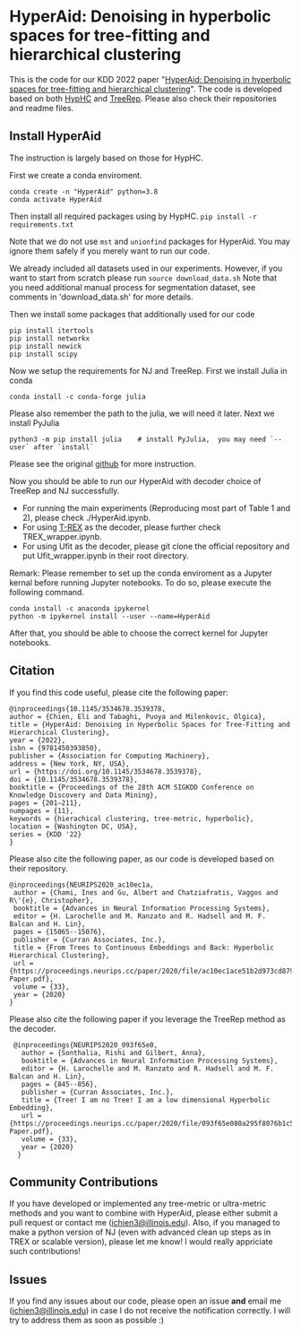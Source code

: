 # HyperAid: Denoising in hyperbolic spaces for tree-fitting and hierarchical clustering
This is the code for our KDD 2022 paper "[HyperAid: Denoising in hyperbolic spaces for tree-fitting and hierarchical clustering](https://arxiv.org/pdf/2205.09721.pdf)". The code is developed based on both [HypHC](https://github.com/HazyResearch/HypHC) and [TreeRep](https://github.com/rsonthal/TreeRep). Please also check their repositories and readme files.

## Install HyperAid
The instruction is largely based on those for HypHC.

First we create a conda enviroment.
```
conda create -n "HyperAid" python=3.8
conda activate HyperAid
```
Then install all required packages using by HypHC.
```pip install -r requirements.txt```

Note that we do not use `mst` and `unionfind` packages for HyperAid. You may ignore them safely if you merely want to run our code.

We already included all datasets used in our experiments. However, if you want to start from scratch please run
```source download_data.sh```
Note that you need additional manual process for segmentation dataset, see comments in 'download_data.sh' for more details.

Then we install some packages that additionally used for our code
```
pip install itertools
pip install networkx
pip install newick
pip install scipy
```

Now we setup the requirements for NJ and TreeRep. First we install Julia in conda
```
conda install -c conda-forge julia
```
Please also remember the path to the julia, we will need it later. Next we install PyJulia
```
python3 -m pip install julia    # install PyJulia,  you may need `--user` after `install`
```
Please see the original [github](https://github.com/JuliaPy/pyjulia) for more instruction.

Now you should be able to run our HyperAid with decoder choice of TreeRep and NJ successfully. 

- For running the main experiments (Reproducing most part of Table 1 and 2), please check ./HyperAid.ipynb.
- For using [T-REX](http://www.trex.uqam.ca/index.php?action=home) as the decoder, please further check TREX_wrapper.ipynb.
- For using Ufit as the decoder, please git clone the official repository and put Ufit_wrapper.ipynb in their root directory.

Remark: Please remember to set up the conda enviroment as a Jupyter kernal before running Jupyter notebooks. To do so, please execute the following command.

```
conda install -c anaconda ipykernel
python -m ipykernel install --user --name=HyperAid
```
After that, you should be able to choose the correct kernel for Jupyter notebooks. 

## Citation

If you find this code useful, please cite the following paper:

```
@inproceedings{10.1145/3534678.3539378,
author = {Chien, Eli and Tabaghi, Puoya and Milenkovic, Olgica},
title = {HyperAid: Denoising in Hyperbolic Spaces for Tree-Fitting and Hierarchical Clustering},
year = {2022},
isbn = {9781450393850},
publisher = {Association for Computing Machinery},
address = {New York, NY, USA},
url = {https://doi.org/10.1145/3534678.3539378},
doi = {10.1145/3534678.3539378},
booktitle = {Proceedings of the 28th ACM SIGKDD Conference on Knowledge Discovery and Data Mining},
pages = {201–211},
numpages = {11},
keywords = {hierachical clustering, tree-metric, hyperbolic},
location = {Washington DC, USA},
series = {KDD '22}
}
```

Please also cite the following paper, as our code is developed based on their repository.
```
@inproceedings{NEURIPS2020_ac10ec1a,
 author = {Chami, Ines and Gu, Albert and Chatziafratis, Vaggos and R\'{e}, Christopher},
 booktitle = {Advances in Neural Information Processing Systems},
 editor = {H. Larochelle and M. Ranzato and R. Hadsell and M. F. Balcan and H. Lin},
 pages = {15065--15076},
 publisher = {Curran Associates, Inc.},
 title = {From Trees to Continuous Embeddings and Back: Hyperbolic Hierarchical Clustering},
 url = {https://proceedings.neurips.cc/paper/2020/file/ac10ec1ace51b2d973cd87973a98d3ab-Paper.pdf},
 volume = {33},
 year = {2020}
}
```

Please also cite the following paper if you leverage the TreeRep method as the decoder.
```
 @inproceedings{NEURIPS2020_093f65e0,
   author = {Sonthalia, Rishi and Gilbert, Anna},
   booktitle = {Advances in Neural Information Processing Systems},
   editor = {H. Larochelle and M. Ranzato and R. Hadsell and M. F. Balcan and H. Lin},
   pages = {845--856},
   publisher = {Curran Associates, Inc.},
   title = {Tree! I am no Tree! I am a low dimensional Hyperbolic Embedding},
   url = {https://proceedings.neurips.cc/paper/2020/file/093f65e080a295f8076b1c5722a46aa2-Paper.pdf},
   volume = {33},
   year = {2020}
  }
```

## Community Contributions
If you have developed or implemented any tree-metric or ultra-metric methods and you want to combine with HyperAid, please either submit a pull request or contact me (ichien3@illinois.edu). Also, if you managed to make a python version of NJ (even with advanced clean up steps as in TREX or scalable version), please let me know! I would really appriciate such contributions!

## Issues
If you find any issues about our code, please open an issue **and** email me (ichien3@illinois.edu) in case I do not receive the notification correctly. I will try to address them as soon as possible :)
